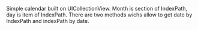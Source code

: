Simple calendar built on UICollectionView. Month is section of IndexPath, day is item of IndexPath.
There are two methods wichs allow to get date by IndexPath and indexPath by date.